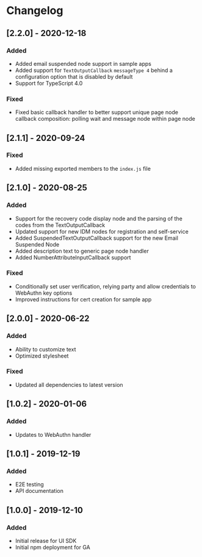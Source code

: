 # Changelog

## [2.2.0] - 2020-12-18

### Added

- Added email suspended node support in sample apps
- Added support for `TextOutputCallback` `messageType 4` behind a configuration option that is disabled by default
- Support for TypeScript 4.0

### Fixed

- Fixed basic callback handler to better support unique page node callback composition: polling wait and message node within page node

## [2.1.1] - 2020-09-24

### Fixed

- Added missing exported members to the `index.js` file

## [2.1.0] - 2020-08-25

### Added

- Support for the recovery code display node and the parsing of the codes from the TextOutputCallback
- Updated support for new IDM nodes for registration and self-service
- Added SuspendedTextOutputCallback support for the new Email Suspended Node
- Added description text to generic page node handler
- Added NumberAttributeInputCallback support

### Fixed

- Conditionally set user verification, relying party and allow credentials to WebAuthn key options
- Improved instructions for cert creation for sample app

## [2.0.0] - 2020-06-22

### Added

- Ability to customize text
- Optimized stylesheet

### Fixed

- Updated all dependencies to latest version

## [1.0.2] - 2020-01-06

### Added

- Updates to WebAuthn handler

## [1.0.1] - 2019-12-19

### Added

- E2E testing
- API documentation

## [1.0.0] - 2019-12-10

### Added

- Initial release for UI SDK
- Initial npm deployment for GA
